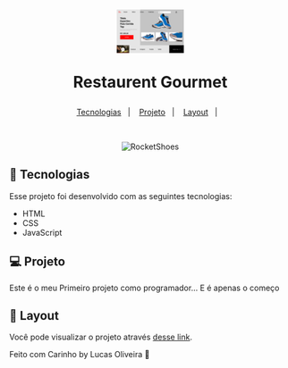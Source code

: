 <h1 align="center">
  <img alt="Restaurent Gourmet" title="Restaurent Gourmet" src="https://github.com/LuskarDev/RocketShoes/blob/main/assets/rocketShoes.png" width="120px" />
  <p> Restaurent Gourmet</p>
</h1>

<p align="center">
  <a href="#-tecnologias">Tecnologias</a>&nbsp;&nbsp;&nbsp;|&nbsp;&nbsp;&nbsp;
  <a href="#-projeto">Projeto</a>&nbsp;&nbsp;&nbsp;|&nbsp;&nbsp;&nbsp;
  <a href="#-layout">Layout</a>&nbsp;&nbsp;&nbsp;|&nbsp;&nbsp;&nbsp;
</p>

<br>

<p align="center">
   <img alt="RocketShoes" title="RocketShoes" src="./images/Screenshot 2022-01-15 at 15-17-26 Restaurant Gourmet.png" width="720px" />
</p>

## 🚀 Tecnologias

Esse projeto foi desenvolvido com as seguintes tecnologias:

- HTML
- CSS
- JavaScript

## 💻 Projeto
Este é o meu Primeiro projeto como programador... E é apenas o começo

## 🔖 Layout

Você pode visualizar o projeto através [desse link](https://luskardev.github.io/RocketShoes/).


Feito com Carinho by Lucas Oliveira :wave:
